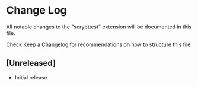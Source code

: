# Change Log

All notable changes to the "scrypttest" extension will be documented in this file.

Check [Keep a Changelog](http://keepachangelog.com/) for recommendations on how to structure this file.

## [Unreleased]

- Initial release
